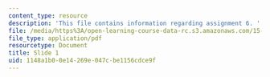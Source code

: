 ```yaml
---
content_type: resource
description: 'This file contains information regarding assignment 6. '
file: /media/https%3A/open-learning-course-data-rc.s3.amazonaws.com/15-783j-product-design-and-development-spring-2006/1148a1b00e14269e047cbe1156cdce9f_sample_assignm_6.pdf
file_type: application/pdf
resourcetype: Document
title: Slide 1
uid: 1148a1b0-0e14-269e-047c-be1156cdce9f
---
```

